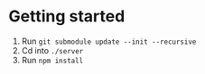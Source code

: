 # Getting started

1. Run `git submodule update --init --recursive`
2. Cd into `./server`
3. Run `npm install`
